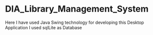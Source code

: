 # DIA_Library_Management_System
Here I have used Java Swing technology for developing this Desktop Application 
I used sqlLite as Database

